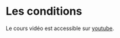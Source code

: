 # Les conditions
Le cours vidéo est accessible sur [youtube](https://www.youtube.com/watch?v=fQLwZ4ZaHw8&ab_channel=ArnaudAubry).
